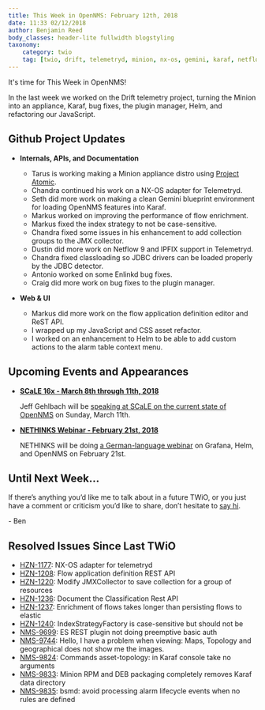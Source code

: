 ```yaml
---
title: This Week in OpenNMS: February 12th, 2018
date: 11:33 02/12/2018
author: Benjamin Reed
body_classes: header-lite fullwidth blogstyling
taxonomy:
    category: twio
    tag: [twio, drift, telemetryd, minion, nx-os, gemini, karaf, netflow, ipfix, jdbc, enlinkd, plugin manager, javascript, helm, scale, nethinks]
---
```


It's time for This Week in OpenNMS!

In the last week we worked on the Drift telemetry project, turning the Minion into an appliance, Karaf, bug fixes, the plugin manager, Helm, and refactoring our JavaScript.

<!-- git log --author=bamboo@opennms.org --invert-grep --all --no-merges --since='2018-02-05 00:00:00' --until='2018-02-12 00:00:00' --format='%Cblue%ai %Cgreen%aN %Creset%s %Cblue(%H)%Cred%d' --author-date-order | sort | less -R -->

## Github Project Updates

* __Internals, APIs, and Documentation__

  * Tarus is working making a Minion appliance distro using [Project Atomic](https://www.projectatomic.io/).
  * Chandra continued his work on a NX-OS adapter for Telemetryd.
  * Seth did more work on making a clean Gemini blueprint environment for loading OpenNMS features into Karaf.
  * Markus worked on improving the performance of flow enrichment.
  * Markus fixed the index strategy to not be case-sensitive.
  * Chandra fixed some issues in his enhancement to add collection groups to the JMX collector.
  * Dustin did more work on Netflow 9 and IPFIX support in Telemetryd.
  * Chandra fixed classloading so JDBC drivers can be loaded properly by the JDBC detector.
  * Antonio worked on some Enlinkd bug fixes.
  * Craig did more work on bug fixes to the plugin manager.

* __Web & UI__

  * Markus did more work on the flow application definition editor and ReST API.
  * I wrapped up my JavaScript and CSS asset refactor.
  * I worked on an enhancement to Helm to be able to add custom actions to the alarm table context menu.

## Upcoming Events and Appearances

* __[SCaLE 16x - March 8th through 11th, 2018](https://www.socallinuxexpo.org/scale/16x/presentations/opennms-navigational-update)__

  Jeff Gehlbach will be [speaking at SCaLE on the current state of OpenNMS](https://www.socallinuxexpo.org/scale/16x/presentations/opennms-navigational-update) on Sunday, March 11th.

* __[NETHINKS Webinar - February 21st, 2018](https://www.nethinks.com/blog/it-ueberwachung/opennms-webinar-am-21-februar-einfuehrung-in-grafana/)__

  NETHINKS will be doing [a German-language webinar](https://www.nethinks.com/blog/it-ueberwachung/opennms-webinar-am-21-februar-einfuehrung-in-grafana) on Grafana, Helm, and OpenNMS on February 21st.

## Until Next Week…

If there’s anything you’d like me to talk about in a future TWiO, or you just have a comment or criticism you’d like to share, don’t hesitate to [say hi](mailto:twio@opennms.org).

\- Ben

<!--
  https://github.com/OpenNMS/twio-fodder/blob/master/scripts/twio-issues-list.pl
-->

## Resolved Issues Since Last TWiO

* [HZN-1177](https://issues.opennms.org/browse/HZN-1177): NX-OS adapter for telemetryd
* [HZN-1208](https://issues.opennms.org/browse/HZN-1208): Flow application definition REST API
* [HZN-1220](https://issues.opennms.org/browse/HZN-1220): Modify JMXCollector to save collection for a group of resources
* [HZN-1236](https://issues.opennms.org/browse/HZN-1236): Document the Classification Rest API
* [HZN-1237](https://issues.opennms.org/browse/HZN-1237): Enrichment of flows takes longer than persisting flows to elastic
* [HZN-1240](https://issues.opennms.org/browse/HZN-1240): IndexStrategyFactory is case-sensitive but should not be
* [NMS-9699](https://issues.opennms.org/browse/NMS-9699): ES REST plugin not doing preemptive basic auth
* [NMS-9744](https://issues.opennms.org/browse/NMS-9744): Hello, I have a problem when viewing: Maps, Topology and geographical does not show me the images.
* [NMS-9824](https://issues.opennms.org/browse/NMS-9824): Commands asset-topology: in Karaf console take no arguments
* [NMS-9833](https://issues.opennms.org/browse/NMS-9833): Minion RPM and DEB packaging completely removes Karaf data directory
* [NMS-9835](https://issues.opennms.org/browse/NMS-9835): bsmd: avoid processing alarm lifecycle events when no rules are defined